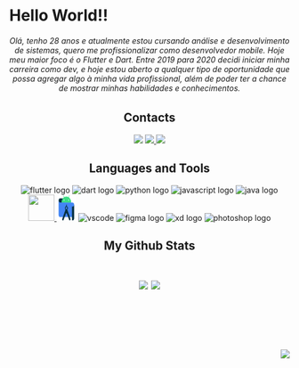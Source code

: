 <h1 align="left">Hello World!! </h1>

<h6 align="center"> Olá, tenho 28 anos e atualmente estou cursando análise e desenvolvimento de sistemas, quero me profissionalizar como desenvolvedor mobile. Hoje meu maior foco é o Flutter e Dart.
Entre 2019 para 2020 decidi iniciar minha carreira como dev, e hoje estou aberto a qualquer tipo de oportunidade que possa agregar algo à minha vida profissional, além de poder ter a chance de mostrar minhas habilidades e conhecimentos.</h6> 

###

<h2 align="center">Contacts </h2>
<div align="center">
  
  
  
 	 
   
  <a href="https://www.linkedin.com/in/lucas-bustamante-b9612476" target="_blank"><img src="https://img.shields.io/badge/-LinkedIn-%230077B5?style=for-the-badge&logo=linkedin&logoColor=white" target="_blank"></a> 
  <a href="mailto:lucascostabustamante@gmail.com"><img src="https://img.shields.io/badge/-Gmail-%23333?style=for-the-badge&logo=gmail&logoColor=white" target="_blank">
  <a href="https://instagram.com/lucasbustamante_" target="_blank"><img src="https://img.shields.io/badge/-Instagram-%23E4405F?style=for-the-badge&logo=instagram&logoColor=white" target="_blank"></a>
  </a>

###

  <h2 align="center"> Languages and Tools </h2>
 
  
  
<div align="center">
  <img src="https://cdn.jsdelivr.net/gh/devicons/devicon/icons/flutter/flutter-original.svg" height="35" width="47" alt="flutter logo"  />
  <img src="https://cdn.jsdelivr.net/gh/devicons/devicon/icons/dart/dart-original.svg" height="35" width="47" alt="dart logo"  />
  <img src="https://cdn.jsdelivr.net/gh/devicons/devicon/icons/python/python-original.svg" height="35" width="47" alt="python logo"  />
  <img src="https://cdn.jsdelivr.net/gh/devicons/devicon/icons/javascript/javascript-original.svg" height="35" width="47" alt="javascript logo"  />
  <img src="https://cdn.jsdelivr.net/gh/devicons/devicon/icons/java/java-original.svg" height="35" width="47" alt="java logo"  />
  <a href="https://git-scm.com/" target="_blank"> <img src="https://img.icons8.com/color/48/000000/git.png" width="47" height="47"/> </a>
  <img src="https://raw.githubusercontent.com/devicons/devicon/master/icons/androidstudio/androidstudio-original.svg" alt="vscode" width="35" height="47"/>
  <img src="https://cdn.jsdelivr.net/gh/devicons/devicon/icons/vscode/vscode-original.svg" alt="vscode" width="35" height="47"/> 
  <img src="https://cdn.jsdelivr.net/gh/devicons/devicon/icons/figma/figma-original.svg" height="35" width="47" alt="figma logo"  />
  <img src="https://cdn.jsdelivr.net/gh/devicons/devicon/icons/xd/xd-plain.svg" height="35" width="47" alt="xd logo"  />
  <img src="https://cdn.jsdelivr.net/gh/devicons/devicon/icons/photoshop/photoshop-plain.svg" height="35" width="47" alt="photoshop logo"  />
</div>
  
  ###
  


###

</div>

###

<h2 align="center"> My Github Stats </h2>


  <h1 align="center">
  <img height="200em" src="https://github-readme-stats-git-masterrstaa-rickstaa.vercel.app/api/top-langs/?username=lucasbustamante&hide=html,TSQL,CSS,PLSQL,php,SCSS,Jupyter%20Notebook&layout=compact&count_private=true&langs_count=8" />
  
 
 
  <img height="200em" src="https://github-readme-stats-git-masterrstaa-rickstaa.vercel.app/api?username=lucasbustamante&show_icons=true&count_private=true" />
  </p>
  <br/>

<a href="https://github.com/LucasBustamante/github-profile-views-counter">
    <p align="right"><img src="https://komarev.com/ghpvc/?username=LucasBustamante&style=for-the-badge">
</a>


###
 

